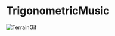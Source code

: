 # TrigonometricMusic

![TerrainGif](https://github.com/BrandonPacewic/TrigonometricMusic/blob/master/images/terrain.gif)